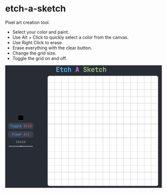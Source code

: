 # etch-a-sketch
Pixel art creation tool.
* Select your color and paint.
* Use Alt + Click to quickly select a color from the canvas.
* Use Right Click to erase.
* Erase everything with the clear button.
* Change the grid size.
* Toggle the grid on and off.

![](EtchASketch.png)
